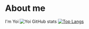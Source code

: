 # About me
I'm Yoi
![Yoi GitHub stats](https://github-readme-stats.vercel.app/api?username=thiennguyenqn&show_icons=true&theme=radical)
[![Top Langs](https://github-readme-stats.vercel.app/api/top-langs/?username=anuraghazra&layout=compact)](https://github.com/anuraghazra/github-readme-stats)

